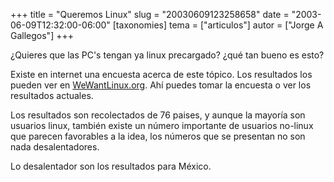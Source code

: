 +++
title = "Queremos Linux"
slug = "20030609123258658"
date = "2003-06-09T12:32:00-06:00"
[taxonomies]
tema = ["articulos"]
autor = ["Jorge A Gallegos"]
+++

¿Quieres que las PC's tengan ya linux precargado? ¿qué tan bueno es
esto?

Existe en internet una encuesta acerca de este tópico. Los resultados
los pueden ver en [WeWantLinux.org](http://www.wewantlinux.org). Ahí
puedes tomar la encuesta o ver los resultados actuales.

Los resultados son recolectados de 76 paises, y aunque la mayoría son
usuarios linux, también existe un número importante de usuarios no-linux
que parecen favorables a la idea, los números que se presentan no son
nada desalentadores.

Lo desalentador son los resultados para México.
